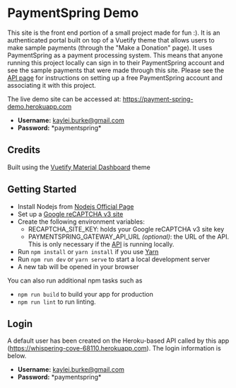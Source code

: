 # PaymentSpring Demo

This site is the front end portion of a small project made for fun :). It is an authenticated portal built on top of a Vuetify theme that allows users to make sample payments (through the "Make a Donation" page).  It uses PaymentSpring as a payment processing system. This means that anyone running this project locally can sign in to their PaymentSpring account and see the sample payments that were made through this site. Please see the [API page](https://github.com/kayleiburke/PaymentSpringGateway) for instructions on setting up a free PaymentSpring account and associating it with this project.

The live demo site can be accessed at: https://payment-spring-demo.herokuapp.com

- **Username:**  kaylei.burke@gmail.com
- **Password:** \*paymentspring*

## Credits
Built using the [Vuetify Material Dashboard](https://www.creative-tim.com/product/vuetify-material-dashboard) theme

## Getting Started
- Install Nodejs from [Nodejs Official Page](https://nodejs.org/en/)
- Set up a [Google reCAPTCHA v3 site](https://www.google.com/recaptcha/intro/v3.html)
- Create the following environment variables:
    - RECAPTCHA_SITE_KEY: holds your Google reCAPTCHA v3 site key
    - PAYMENTSPRING_GATEWAY_API_URL _(optional)_: the URL of the API.  This is only necessary if the [API](https://github.com/kayleiburke/PaymentSpringGateway) is running locally.
- Run `npm install` or `yarn install` if you use [Yarn](https://yarnpkg.com/en/)
- Run `npm run dev` or `yarn serve` to start a local development server
- A new tab will be opened in your browser

You can also run additional npm tasks such as
- `npm run build` to build your app for production
- `npm run lint` to run linting.

## Login
A default user has been created on the Heroku-based API called by this app (https://whispering-cove-68110.herokuapp.com).  The login information is below.

- **Username:**  kaylei.burke@gmail.com
- **Password:** \*paymentspring*
